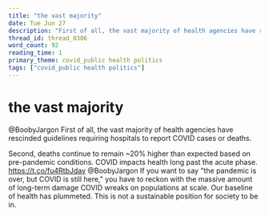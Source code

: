 ```yaml
---
title: "the vast majority"
date: Tue Jun 27
description: "First of all, the vast majority of health agencies have rescinded guidelines requiring hospitals to report COVID cases or deaths."
thread_id: thread_0306
word_count: 92
reading_time: 1
primary_theme: covid_public health politics
tags: ["covid_public health politics"]
---
```


# the vast majority

@BoobyJargon First of all, the vast majority of health agencies have rescinded guidelines requiring hospitals to report COVID cases or deaths.

Second, deaths continue to remain ~20% higher than expected based on pre-pandemic conditions. COVID impacts health long past the acute phase. https://t.co/fu4RtbJdav @BoobyJargon If you want to say "the pandemic is over, but COVID is still here," you have to reckon with the massive amount of long-term damage COVID wreaks on populations at scale. Our baseline of health has plummeted. This is not a sustainable position for society to be in.